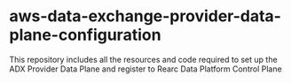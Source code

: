 # aws-data-exchange-provider-data-plane-configuration
This repository includes all the resources and code required to set up the ADX Provider Data Plane and register to Rearc Data Platform Control Plane
